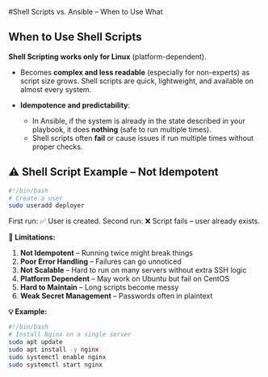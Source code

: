 #Shell Scripts vs. Ansible – When to Use What

## When to Use **Shell Scripts**
**Shell Scripting works only for Linux** (platform-dependent).  
- Becomes **complex and less readable** (especially for non-experts) as script size grows. 
Shell scripts are quick, lightweight, and available on almost every system.  

- **Idempotence and predictability**:  
  - In Ansible, if the system is already in the state described in your playbook, it does **nothing** (safe to run multiple times).  
  - Shell scripts often **fail** or cause issues if run multiple times without proper checks.

## ⚠️ Shell Script Example – Not Idempotent
```bash
#!/bin/bash
# Create a user
sudo useradd deployer
```

First run: ✅ User is created.
Second run: ❌ Script fails – user already exists.

**🚫 Limitations:**
1. **Not Idempotent** – Running twice might break things  
2. **Poor Error Handling** – Failures can go unnoticed  
3. **Not Scalable** – Hard to run on many servers without extra SSH logic  
4. **Platform Dependent** – May work on Ubuntu but fail on CentOS  
5. **Hard to Maintain** – Long scripts become messy  
6. **Weak Secret Management** – Passwords often in plaintext  

**💡 Example:**  
```bash
#!/bin/bash
# Install Nginx on a single server
sudo apt update
sudo apt install -y nginx
sudo systemctl enable nginx
sudo systemctl start nginx
